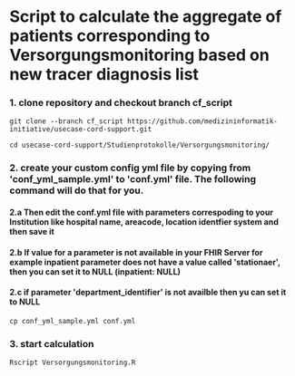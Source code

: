 # Script to calculate the aggregate of patients corresponding to Versorgungsmonitoring based on new tracer diagnosis list


### 1. clone repository and checkout branch cf_script

```
git clone --branch cf_script https://github.com/medizininformatik-initiative/usecase-cord-support.git

cd usecase-cord-support/Studienprotokolle/Versorgungsmonitoring/
```

### 2. create your custom config yml file by copying from 'conf_yml_sample.yml' to 'conf.yml' file. The following command will do that for you.
#### 2.a Then edit the conf.yml file with parameters correspoding to your Institution like hospital name, areacode, location identfier system and then save it 
#### 2.b If value for a parameter is not available in your FHIR Server for example inpatient parameter does not have a value called 'stationaer', then you can set it to NULL (inpatient: NULL)
#### 2.c if parameter 'department_identifier' is not availble then yu can set it to NULL 
```
cp conf_yml_sample.yml conf.yml
```



### 3. start calculation
```
Rscript Versorgungsmonitoring.R
```
